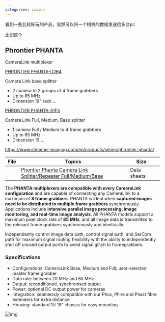```yaml
---
categories: vision
---
```

看到一些比较好玩的产品，居然可以把一个相机的数据发送给多台pc

比如这个

## Phrontier PHANTA

CameraLink multiplexer

[PHRONTIER PHANTA-D2B4](https://www.stemmer-imaging.com/en/products/phrontier-phanta-d2b4/)

Camera Link base splitter

- 2 camera to 2 groups of 4 frame grabbers
- Up to 85 MHz
- Dimension 19" rack ...

[PHRONTIER PHANTA-S1F4](https://www.stemmer-imaging.com/en/products/phrontier-phanta-s1f4/)

Camera Link Full, Medium, Base splitter

- 1 camera Full / Medium to 4 frame grabbers
- Up to 85 MHz
- Dimension 19 ...

https://www.stemmer-imaging.com/en/products/series/phrontier-phanta/

| File | Topics                                                       | Size        |      |
| ---- | ------------------------------------------------------------ | ----------- | ---- |
|      | [Phontier Phanta Camera Link Splitter/Repeater Full/Medium/Base](https://www.stemmer-imaging.com/media/uploads/cabling/phrontier/65/65600-Phontier-Phanta-Camera-Link-Splitter-Repeater-Full-Medium-Base.pdf) | Data sheets |      |

The **PHANTA multiplexers are compatible with every CameraLink configuration** and are capable of connecting any CameraLink to a maximum of **8 frame grabbers**. PHANTA is ideal when **captured images need to be distributed to multiple frame grabbers** synchronously. Applications include **intensive parallel image processing, image monitoring, and real-time image analysis**. All PHANTA models support a maximum pixel clock rate of **85 MHz**, and all image data is transmitted to the relevant frame grabbers synchronously and identically.

Independently control image data path, control signal path, and SerCom path for maximum signal routing flexibility with the ability to independently shut off unused output ports to avoid signal glitch to framegrabbers.

### Specifications

- Configurations: CameraLink Base, Medium and Full; user-selected master frame grabber
- Data rate: between 20 MHz and 85 MHz
- Output: reconditioned, synchronised output
- Power: optional DC output power for cameras
- Integration: seamlessly compatible with our Phox, Phire and Phast fibre extenders for extra distance
- Housing: standard 1U 19" chassis for easy mounting

![img](https://www.stemmer-imaging.com/media/cache/sp_gallery_large/uploads/cabling/phrontier/Ph/Phrontier-PHANTA-Setup_eMbuV9G.jpg)